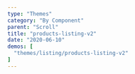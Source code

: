```yaml
---
type: "Themes"
category: "By Component"
parent: "Scroll"
title: "products-listing-v2"
date: "2020-06-10"
demos: [
  "themes/listing/products-listing-v2"
]
---
```

